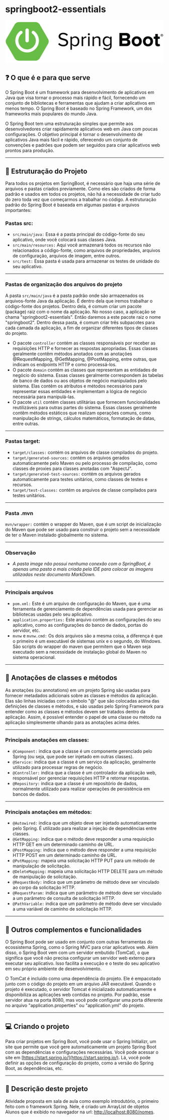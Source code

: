 # springboot2-essentials

![1680216781191](image/README/1680216781191.png)

## ❓ O que é e para que serve

O Spring Boot é um framework para desenvolvimento de aplicativos em Java que visa tornar o processo mais rápido e fácil, fornecendo um conjunto de bibliotecas e ferramentas que ajudam a criar aplicativos em menos tempo. O Spring Boot é baseado no Spring Framework, um dos frameworks mais populares do mundo Java.

O Spring Boot tem uma estruturação simples que permite aos desenvolvedores criar rapidamente aplicativos web em Java com poucas configurações. O objetivo principal é tornar o desenvolvimento de aplicativos Java mais fácil e rápido, oferecendo um conjunto de convenções e padrões que podem ser seguidos para criar aplicativos web prontos para produção.

---

## 📁 Estruturação do Projeto

 Para todos os projetos em SpringBoot, é necessário que haja uma série de arquivos e pastas criados previamente. Como eles são criados de forma padrão e usados em todos os projetos, não há a necessidade de criar tudo do zero toda vez que começarmos a trabalhar no código. A estruturação padrão do Spring Boot é baseada em algumas pastas e arquivos importantes:

### Pastas src:

- `src/main/java:` Essa é a pasta principal do código-fonte do seu aplicativo, onde você colocará suas classes Java.
- `src/main/resources:` Aqui você armazenará todos os recursos não relacionados a código-fonte, como arquivos de propriedades, arquivos de configuração, arquivos de imagem, entre outros.
- `src/test:` Essa pasta é usada para armazenar os testes de unidade do seu aplicativo.

---

### Pastas de organização dos arquivos do projeto

 A pasta `src/main/java` é a pasta padrão onde são armazenados os arquivos-fonte Java da aplicação. É dentro dela que iremos trabalhar o código-fonte dos projetos. Dentro dela, é comum criar um pacote (package) raiz com o nome da aplicação. No nosso caso, a aplicação se chama "springboot2-essentials". Então daremos a este pacote raiz o nome "springboot2". Dentro dessa pasta, é comum criar três subpacotes para cada camada da aplicação, a fim de organizar diferentes tipos de classes do projeto.

* O pacote `controller` contém as classes responsáveis por receber as requisições HTTP e fornecer as respostas apropriadas. Essas classes geralmente contêm métodos anotados com as anotações @RequestMapping, @GetMapping, @PostMapping, entre outras, que indicam os endpoints HTTP e como processá-los.
* O pacote `domain` contém as classes que representam as entidades de negócio do sistema. Essas classes geralmente correspondem às tabelas de banco de dados ou aos objetos de negócio manipulados pelo sistema. Elas contêm os atributos e métodos necessários para representar essas entidades e implementam a lógica de negócio necessária para manipulá-las.
* O pacote `util` contém classes utilitárias que fornecem funcionalidades reutilizáveis para outras partes do sistema. Essas classes geralmente contêm métodos estáticos que realizam operações comuns, como manipulação de strings, cálculos matemáticos, formatação de datas, entre outras.

---

### Pastas target:

- `target/classes:` contém os arquivos de classe compilados do projeto.
- `target/generated-sources:` contém os arquivos gerados automaticamente pelo Maven ou pelo processo de compilação, como classes de proxies para classes anotadas com "AspectJ".
- `target/generated-test-sources:` contém os arquivos gerados automaticamente para testes unitários, como classes de testes e recursos.
- `target/test-classes:` contém os arquivos de classe compilados para testes unitários.

---

### Pasta .mvn

`mvn/wrapper:` contém o wrapper do Maven, que é um script de inicialização do Maven que pode ser usado para construir o projeto sem a necessidade de ter o Maven instalado globalmente no sistema.

---

### Observação

- _A pasta image não possui nenhuma conexão com o SpringBoot, é apenas uma pasta a mais criada pela IDE para colocar as imagens utilizadas neste documento MarkDown._

---

### Principais arquivos

- `pom.xml:` Este é um arquivo de configuração do Maven, que é uma ferramenta de gerenciamento de dependências usada para gerenciar as bibliotecas usadas pelo seu aplicativo.
- `application.properties:` Este arquivo contém as configurações do seu aplicativo, como as configurações do banco de dados, portas do servidor, etc.
- `mvnw` e `mvnw.cmd:` Os dois arquivos são a mesma coisa, a diferença é que o primeiro é um executável de sistemas unix e o segundo, do Windows. São scripts do wrapper do maven que permitem que o Maven seja executado sem a necessidade de instalação global do Maven no sistema operacional.

---

## 📌 Anotações de classes e métodos

 As anotações (ou annotations) em um projeto Spring são usadas para fornecer metadados adicionais sobre as classes e métodos da aplicação. Elas são linhas iniciadas com o símbolo "@" que são colocadas acima das definições de classes e métodos, e são usadas pelo Spring Framework para entender como as classes e métodos devem ser tratados dentro da aplicação. Assim, é possível entender o papel de uma classe ou método na aplicação simplesmente olhando para as anotações acima deles.

---

### Principais anotações em classes:

* `@Component:` indica que a classe é um componente gerenciado pelo Spring (ou seja, que pode ser injetado em outras classes).
* `@Service:` indica que a classe é um serviço da aplicação, geralmente utilizado para processar regras de negócio.
* `@Controller:` indica que a classe é um controlador da aplicação web, responsável por gerenciar requisições HTTP e retornar respostas.
* `@Repository:` indica que a classe é um repositório de dados, normalmente utilizado para realizar operações de persistência em bancos de dados.

---

### Principais anotações em métodos:

* `@Autowired:` indica que um objeto deve ser injetado automaticamente pelo Spring. É utilizado para realizar a injeção de dependências entre classes.
* `@GetMapping:` indica que o método deve responder a uma requisição HTTP GET em um determinado caminho de URL.
* `@PostMapping:` indica que o método deve responder a uma requisição HTTP POST em um determinado caminho de URL.
* `@PutMapping:` mapeia uma solicitação HTTP PUT para um método de manipulação de solicitação.
* `@DeleteMapping:` mapeia uma solicitação HTTP DELETE para um método de manipulação de solicitação.
* `@RequestBody:` indica que um parâmetro de método deve ser vinculado ao corpo da solicitação HTTP.
* `@RequestParam:` indica que um parâmetro de método deve ser vinculado a um parâmetro de consulta de solicitação HTTP.
* `@PathVariable:` indica que um parâmetro de método deve ser vinculado a uma variável de caminho de solicitação HTTP.

---

## 🔗 Outros complementos e funcionalidades

 O Spring Boot pode ser usado em conjunto com outras ferramentas do ecossistema Spring, como o Spring MVC para criar aplicativos web. Além disso, o Spring Boot vem com um servidor embutido (TomCat), o que significa que você não precisa configurar um servidor web externo para executar seu aplicativo. Isso facilita a execução e o teste do seu aplicativo em seu próprio ambiente de desenvolvimento.

 O TomCat é incluído como uma dependência do projeto. Ele é empacotado junto com o código do projeto em um arquivo JAR executável. Quando o projeto é executado, o servidor Tomcat é inicializado automaticamente e disponibiliza as aplicações web contidas no projeto. Por padrão, esse servidor atua na porta 8080, mas você pode configurar uma porta diferente no arquivo "application.properties" ou "application.yml" do projeto.

---

## 💻 Criando o projeto

Para criar projetos em Spring Boot, você pode usar o Spring Initializr, um site que permite que você gere automaticamente um projeto Spring Boot com as dependências e configurações necessárias. Você pode acessar o site em [https://start.spring.io/](https://start.spring.io/). Lá, você pode definir as opções de configuração do projeto, como a versão do Spring Boot, as dependências, etc.

---

## 📕 Descrição deste projeto

Atividade proposta em sala de aula como exemplo introdutório, o primeiro feito com o framework Spring. Nele, é criado um ArrayList de objetos Alunos que é exibido no navegador na url: [http://localhost:8080/nomes](http://localhost:8080/nomes).
